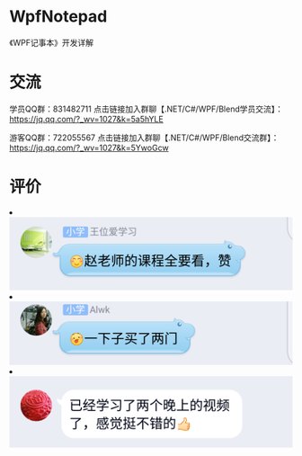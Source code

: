 # WpfNotepad
《WPF记事本》开发详解


# 交流

学员QQ群：831482711  点击链接加入群聊【.NET/C#/WPF/Blend学员交流】：https://jq.qq.com/?_wv=1027&k=5a5hYLE

游客QQ群：722055567  点击链接加入群聊【.NET/C#/WPF/Blend交流群】：https://jq.qq.com/?_wv=1027&k=5YwoGcw

# 评价

<li><img src="https://raw.githubusercontent.com/zmrbak/WpfNotepad/master/%E5%AD%A6%E5%91%98%E8%AF%84%E4%BB%B7/Screenshot_2020-07-01-23-06-54.png"><br/>
<li><img src="https://raw.githubusercontent.com/zmrbak/WpfNotepad/master/%E5%AD%A6%E5%91%98%E8%AF%84%E4%BB%B7/Screenshot_2020-07-01-23-07-20.png"><br/>
<li><img src="https://raw.githubusercontent.com/zmrbak/WpfNotepad/master/%E5%AD%A6%E5%91%98%E8%AF%84%E4%BB%B7/Screenshot_2020-07-03-14-15-42.png"><br/>

